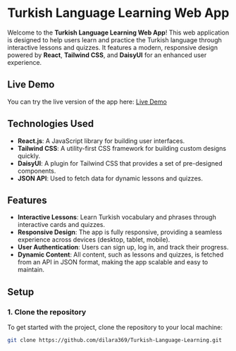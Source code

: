 # Turkish Language Learning Web App

Welcome to the **Turkish Language Learning Web App**! This web application is designed to help users learn and practice the Turkish language through interactive lessons and quizzes. It features a modern, responsive design powered by **React**, **Tailwind CSS**, and **DaisyUI** for an enhanced user experience.

## Live Demo

You can try the live version of the app here: [Live Demo](https://zippy-cocada-21cef3.netlify.app/)

## Technologies Used

- **React.js**: A JavaScript library for building user interfaces.
- **Tailwind CSS**: A utility-first CSS framework for building custom designs quickly.
- **DaisyUI**: A plugin for Tailwind CSS that provides a set of pre-designed components.
- **JSON API**: Used to fetch data for dynamic lessons and quizzes.

## Features

- **Interactive Lessons**: Learn Turkish vocabulary and phrases through interactive cards and quizzes.
- **Responsive Design**: The app is fully responsive, providing a seamless experience across devices (desktop, tablet, mobile).
- **User Authentication**: Users can sign up, log in, and track their progress.
- **Dynamic Content**: All content, such as lessons and quizzes, is fetched from an API in JSON format, making the app scalable and easy to maintain.

## Setup

### 1. Clone the repository
To get started with the project, clone the repository to your local machine:

```bash
git clone https://github.com/dilara369/Turkish-Language-Learning.git
